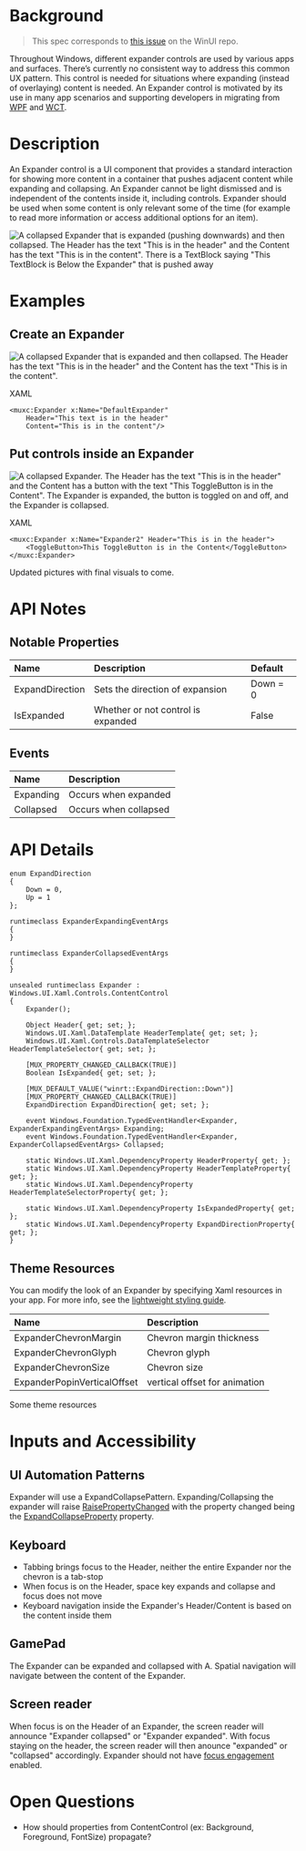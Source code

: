 <!-- The purpose of this spec is to describe a new feature and
its APIs that make up a new feature in WinUI. -->

<!-- There are two audiences for the spec. The first are people
that want to evaluate and give feedback on the API, as part of
the submission process.  When it's complete
it will be incorporated into the public documentation at
docs.microsoft.com (http://docs.microsoft.com/uwp/toolkits/winui/).
Hopefully we'll be able to copy it mostly verbatim.
So the second audience is everyone that reads there to learn how
and why to use this API. -->

# Background
<!-- Use this section to provide background context for the new API(s) 
in this spec. -->

<!-- This section and the appendix are the only sections that likely
do not get copied to docs.microsoft.com; they're just an aid to reading this spec. -->

<!-- If you're modifying an existing API, included a link here to the
existing page(s) -->

<!-- For example, this section is a place to explain why you're adding this API rather than
modifying an existing API. -->

<!-- For example, this is a place to provide a brief explanation of some dependent
area, just explanation enough to understand this new API, rather than telling
the reader "go read 100 pages of background information posted at ...". -->
 > This spec corresponds to [this issue](https://github.com/microsoft/microsoft-ui-xaml/issues/3279) on the WinUI repo. 

Throughout Windows, different expander controls are used by various apps and surfaces. There’s currently no consistent way to address this common UX pattern. This control is needed for situations where expanding (instead of overlaying) content is needed.  An Expander control is motivated by its use in many app scenarios and supporting developers in migrating from [WPF](https://docs.microsoft.com/en-us/dotnet/desktop/wpf/controls/expander-overview?view=netframeworkdesktop-4.8) and [WCT](https://docs.microsoft.com/en-us/windows/communitytoolkit/controls/expander).  

# Description
<!-- Use this section to provide a brief description of the feature.
For an example, see the introduction to the PasswordBox control 
(http://docs.microsoft.com/windows/uwp/design/controls-and-patterns/password-box). -->
An Expander control is a UI component that provides a standard interaction for showing more content in a container that pushes adjacent content while expanding and collapsing. An Expander cannot be light dismissed and is independent of the contents inside it, including controls. Expander should be used when some content is only relevant some of the time (for example to read more information or access additional options for an item). 

![A collapsed Expander that is expanded (pushing downwards) and then collapsed. The Header has the text "This is in the header" and the Content has the text "This is in the content". There is a TextBlock saying "This TextBlock is Below the Expander" that is pushed away](images/Expander_with_textblock.gif)
# Examples
<!-- Use this section to explain the features of the API, showing
example code with each description. The general format is: 
  feature explanation,
  example code
  feature explanation,
  example code
  etc.-->
  
<!-- Code samples should be in C# and/or C++/WinRT -->

<!-- As an example of this section, see the Examples section for the PasswordBox control 
(https://docs.microsoft.com/windows/uwp/design/controls-and-patterns/password-box#examples). -->

## Create an Expander

![A collapsed Expander that is expanded and then collapsed. The Header has the text "This is in the header" and the Content has the text "This is in the content".](images/Expander.gif)

XAML
~~~~
<muxc:Expander x:Name="DefaultExpander" 
    Header="This text is in the header" 
    Content="This is in the content"/>
~~~~
## Put controls inside an Expander
![A collapsed Expander. The Header has the text "This is in the header" and the Content has a button with the text "This ToggleButton is in the Content". The Expander is expanded, the button is toggled on and off, and the Expander is collapsed. ](images/Expander_togglebutton.gif)

XAML
~~~~
<muxc:Expander x:Name="Expander2" Header="This is in the header"> 
    <ToggleButton>This ToggleButton is in the Content</ToggleButton>
</muxc:Expander>
~~~~

Updated pictures with final visuals to come. 

# API Notes
<!-- Option 1: Give a one or two line description of each API (type
and member), or at least the ones that aren't obvious
from their name.  These descriptions are what show up
in IntelliSense. For properties, specify the default value of the property if it
isn't the type's default (for example an int-typed property that doesn't default to zero.) -->

<!-- Option 2: Put these descriptions in the below API Details section,
with a "///" comment above the member or type. -->
## Notable Properties
| Name | Description | Default |
| :---------- | :------- | :------- |
| ExpandDirection | Sets the direction of expansion | Down = 0 |
| IsExpanded | Whether or not control is expanded | False |

## Events
| Name | Description | 
| :---------- | :------- | 
| Expanding | Occurs when expanded |
| Collapsed| Occurs when collapsed |

# API Details
<!-- The exact API, in MIDL3 format (https://docs.microsoft.com/en-us/uwp/midl-3/) -->
~~~~
enum ExpandDirection
{
    Down = 0,
    Up = 1
};

runtimeclass ExpanderExpandingEventArgs
{
}

runtimeclass ExpanderCollapsedEventArgs
{
}
 
unsealed runtimeclass Expander : Windows.UI.Xaml.Controls.ContentControl
{
    Expander();

    Object Header{ get; set; };
    Windows.UI.Xaml.DataTemplate HeaderTemplate{ get; set; };
    Windows.UI.Xaml.Controls.DataTemplateSelector HeaderTemplateSelector{ get; set; };

    [MUX_PROPERTY_CHANGED_CALLBACK(TRUE)]
    Boolean IsExpanded{ get; set; };

    [MUX_DEFAULT_VALUE("winrt::ExpandDirection::Down")]
    [MUX_PROPERTY_CHANGED_CALLBACK(TRUE)]
    ExpandDirection ExpandDirection{ get; set; };

    event Windows.Foundation.TypedEventHandler<Expander, ExpanderExpandingEventArgs> Expanding;
    event Windows.Foundation.TypedEventHandler<Expander, ExpanderCollapsedEventArgs> Collapsed;

    static Windows.UI.Xaml.DependencyProperty HeaderProperty{ get; };
    static Windows.UI.Xaml.DependencyProperty HeaderTemplateProperty{ get; };
    static Windows.UI.Xaml.DependencyProperty HeaderTemplateSelectorProperty{ get; };

    static Windows.UI.Xaml.DependencyProperty IsExpandedProperty{ get; };
    static Windows.UI.Xaml.DependencyProperty ExpandDirectionProperty{ get; };
}
~~~~

## Theme Resources
You can modify the look of an Expander by specifying Xaml resources in your app. For more info, see the [lightweight styling guide](https://docs.microsoft.com/en-us/windows/uwp/design/controls-and-patterns/xaml-styles#lightweight-styling).

| Name| Description | 
| :---------- | :------- | 
| ExpanderChevronMargin | Chevron margin thickness| 
| ExpanderChevronGlyph | Chevron glyph| 
| ExpanderChevronSize | Chevron size|
| ExpanderPopinVerticalOffset | vertical offset for animation| 

Some theme resources

# Inputs and Accessibility
## UI Automation Patterns
Expander will use a ExpandCollapsePattern. Expanding/Collapsing the expander will raise [RaisePropertyChanged](https://docs.microsoft.com/en-us/uwp/api/windows.ui.xaml.automation.peers.automationpeer.raisepropertychangedevent?view=winrt-19041) with the property changed being the [ExpandCollapseProperty](https://docs.microsoft.com/en-us/uwp/api/windows.ui.xaml.automation.expandcollapsepatternidentifiers.expandcollapsestateproperty?view=winrt-19041) property.

## Keyboard
* Tabbing brings focus to the Header, neither the entire Expander nor the chevron is a tab-stop
* When focus is on the Header, space key expands and collapse and focus does not move
* Keyboard navigation inside the Expander's Header/Content is based on the content inside them

## GamePad
The Expander can be expanded and collapsed with A. Spatial navigation will navigate between the content of the Expander. 

## Screen reader
When focus is on the Header of an Expander, the screen reader will announce "Expander collapsed" or "Expander expanded". With focus staying on the header, the screen reader will then anounce "expanded" or "collapsed" accordingly. Expander should not have [focus engagement](https://docs.microsoft.com/en-us/windows/uwp/design/input/gamepad-and-remote-interactions#focus-engagement) enabled. 

<!-- # Appendix
<!-- Anything else that you want to write down for posterity, but 
that isn't necessary to understand the purpose and usage of the API.
For example, implementation details. --> 

# Open Questions
* How should properties from ContentControl (ex: Background, Foreground, FontSize) propagate?
